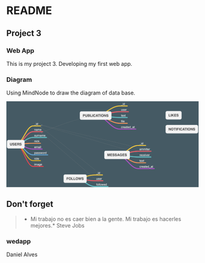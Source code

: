 # README
## Project 3
### Web App

This is my project 3. Developing my first web app.

### Diagram
Using MindNode to draw the diagram of data base.

<img src="Resources/MindMapDiagram_dataBase.png">

## Don't forget
> * Mi trabajo no es caer bien a la gente. Mi trabajo es hacerles mejores.* Steve Jobs

### wedapp
Daniel Alves